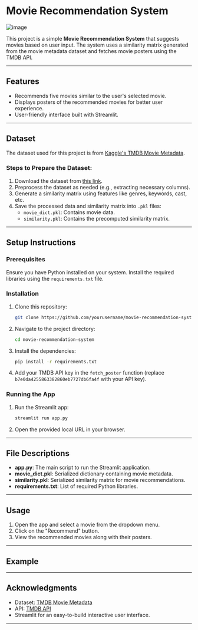 # Movie Recommendation System
![image](https://github.com/user-attachments/assets/239c39d4-f789-4600-a62a-bf5bb28c6820)


This project is a simple **Movie Recommendation System** that suggests movies based on user input. The system uses a similarity matrix generated from the movie metadata dataset and fetches movie posters using the TMDB API.

---

## Features

- Recommends five movies similar to the user's selected movie.
- Displays posters of the recommended movies for better user experience.
- User-friendly interface built with Streamlit.

---

## Dataset

The dataset used for this project is from [Kaggle's TMDB Movie Metadata](https://www.kaggle.com/datasets/tmdb/tmdb-movie-metadata).

### Steps to Prepare the Dataset:

1. Download the dataset from [this link](https://www.kaggle.com/datasets/tmdb/tmdb-movie-metadata).
2. Preprocess the dataset as needed (e.g., extracting necessary columns).
3. Generate a similarity matrix using features like genres, keywords, cast, etc.
4. Save the processed data and similarity matrix into `.pkl` files:
   - `movie_dict.pkl`: Contains movie data.
   - `similarity.pkl`: Contains the precomputed similarity matrix.

---

## Setup Instructions

### Prerequisites

Ensure you have Python installed on your system. Install the required libraries using the `requirements.txt` file.

### Installation

1. Clone this repository:

   ```bash
   git clone https://github.com/yourusername/movie-recommendation-system.git
   ```

2. Navigate to the project directory:

   ```bash
   cd movie-recommendation-system
   ```

3. Install the dependencies:

   ```bash
   pip install -r requirements.txt
   ```

4. Add your TMDB API key in the `fetch_poster` function (replace `b7e0da4255863382860eb7727db6fa4f` with your API key).

### Running the App

1. Run the Streamlit app:

   ```bash
   streamlit run app.py
   ```

2. Open the provided local URL in your browser.

---

## File Descriptions

- **app.py**: The main script to run the Streamlit application.
- **movie\_dict.pkl**: Serialized dictionary containing movie metadata.
- **similarity.pkl**: Serialized similarity matrix for movie recommendations.
- **requirements.txt**: List of required Python libraries.

---

## Usage

1. Open the app and select a movie from the dropdown menu.
2. Click on the "Recommend" button.
3. View the recommended movies along with their posters.

---

## Example



---

## Acknowledgments

- Dataset: [TMDB Movie Metadata](https://www.kaggle.com/datasets/tmdb/tmdb-movie-metadata)
- API: [TMDB API](https://www.themoviedb.org/documentation/api)
- Streamlit for an easy-to-build interactive user interface.

---


